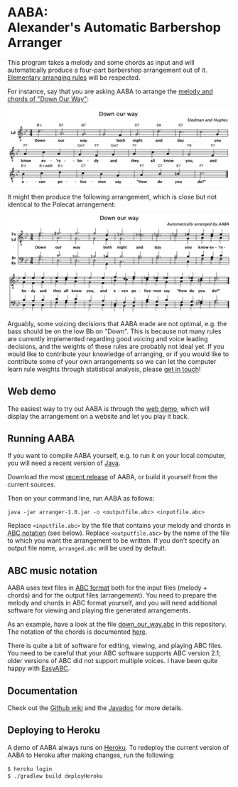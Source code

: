 # AABA: <br/> Alexander's Automatic Barbershop Arranger

This program takes a melody and some chords as input and will automatically produce a four-part barbershop arrangement out of it. [Elementary arranging rules](https://github.com/alexanderkoller/aaba/wiki/Arranging-Rules) will be respected.

For instance, say that you are asking AABA to arrange the [melody and chords of "Down Our Way"](https://github.com/alexanderkoller/aaba/blob/master/examples/down_our_way.abc):

![Down Our Way, original](docs/down_our_way.png)

It might then produce the following arrangement, which is close but not identical to the Polecat arrangement:

![Down Our Way, original](docs/down_our_way_arranged.png)

Arguably, some voicing decisions that AABA made are not optimal, e.g. the bass should be on the low Bb on "Down". This is because not many rules are currently implemented regarding good voicing and voice leading decisions, and the weights of these rules are probably not ideal yet. If you would like to contribute your knowledge of arranging, or if you would like to contribute some of your own arrangements so we can let the computer learn rule weights through statistical analysis, please [get in touch](http://www.coli.uni-saarland.de/~koller/)!

## Web demo

The easiest way to try out AABA is through the [web demo](https://aaba-demo.herokuapp.com/), which will display the arrangement on a website and let you play it back.


## Running AABA

If you want to compile AABA yourself, e.g. to run it on your local computer, you will need a recent version of [Java](https://www.java.com).

Download the most [recent release](https://github.com/alexanderkoller/aaba/releases) of AABA, or build it yourself from the current sources.

Then on your command line, run AABA as follows:

```
java -jar arranger-1.0.jar -o <outputfile.abc> <inputfile.abc>
```

Replace `<inputfile.abc>` by the file that contains your melody and chords in [ABC notation](http://abcnotation.com/) (see below). Replace `<outputfile.abc>` by the name of the file to which you want the arrangement to be written. If you don't specify an output file name, `arranged.abc` will be used by default.

## ABC music notation

AABA uses text files in [ABC format](http://abcnotation.com/) both for the input files (melody + chords) and for the output files (arrangement). You need to prepare the melody and chords in ABC format yourself, and you will need additional software for viewing and playing the generated arrangements.

As an example, have a look at the file [down\_our\_way.abc](https://github.com/alexanderkoller/aaba/blob/master/examples/down_our_way.abc) in this repository. The notation of the chords is documented [here](https://alexanderkoller.github.io/aaba/javadoc/de/saar/coli/arranger/Chord.ChordType.html).

There is quite a bit of software for editing, viewing, and playing ABC files. You need to be careful that your ABC software supports ABC version 2.1; older versions of ABC did not support multiple voices. I have been quite happy with [EasyABC](https://www.nilsliberg.se/ksp/easyabc/).

## Documentation

Check out the [Github wiki](https://github.com/alexanderkoller/aaba/wiki) and the [Javadoc](https://alexanderkoller.github.io/aaba/javadoc/index.html) for more details.

## Deploying to Heroku

A demo of AABA always runs on [Heroku](https://aaba-demo.herokuapp.com/). To redeploy the current version of AABA to Heroku after making changes, run the following:

```
$ heroku login
$ ./gradlew build deployHeroku
```

